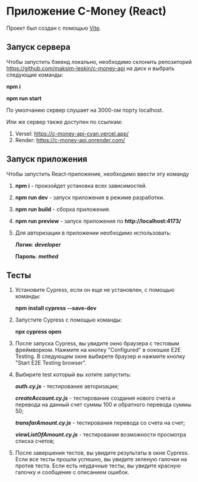 # Приложение C-Money (React)

Проект был создан с помощью [Vite](https://vite-docs-ru.vercel.app/).

## Запуск сервера

Чтобы запустить бэкенд локально, необходимо склонить репозиторий https://github.com/maksim-leskin/c-money-api на диск и выбрать следующие команды:

__npm i__

__npm run start__

По умолчанию сервер слушает на 3000-ом порту localhost.

Или же сервер также доступен по ссылкам:

1. Versel: https://c-money-api-cyan.vercel.app/
2. Render: https://c-money-api.onrender.com/

## Запуск приложения

Чтобы запустить React-приложение, необходимо ввести эту команду

1. __npm i__ - произойдет установка всех зависимостей.
2. __npm run dev__ - запуск приложения в режиме разработки.
3. __npm run build__ - сборка приложения.
4. __npm run preview__ - запуск приложения по __http://localhost:4173/__
5. Для авторизации в приложении необходимо использовать:
   
   __Логин__: ___developer___
   
   __Пароль__: ___methed___

## Тесты

1. Установите Cypress, если он еще не установлен, с помощью команды:
   
   __npm install cypress --save-dev__
   
2. Запустите Cypress с помощью команды:
   
   __npx cypress open__
   
3. После запуска Cypress, вы увидите окно браузера с тестовым фреймворком. Нажмите на кнопку "Configured" в оокошке E2E Testing. В следующем окне выбирете браузер и нажмите кнопку "Start E2E Testing browser".
   
4. Выбирите test который вы хотите запустить:
   
   ___auth.cy.js___ - тестирование авторизации;
   
   ___createAccount.cy.js___ - тестирование создания нового счета и перевода на данный счет суммы 100 и обратного перевода суммы 50;
   
   ___transfarAmount.cy.js___ - тестирования перевода со счета на счет;
   
   ___viewListOfAmount.cy.js___ - тестирования возможности просмотра списка счетов;
   
5. После завершения тестов, вы увидите результаты в окне Cypress. Если все тесты прошли успешно, вы увидите зеленую галочки на против теста. Если есть неудачные тесты, вы увидите красную галочку и сообщение с описанием ошибок.
